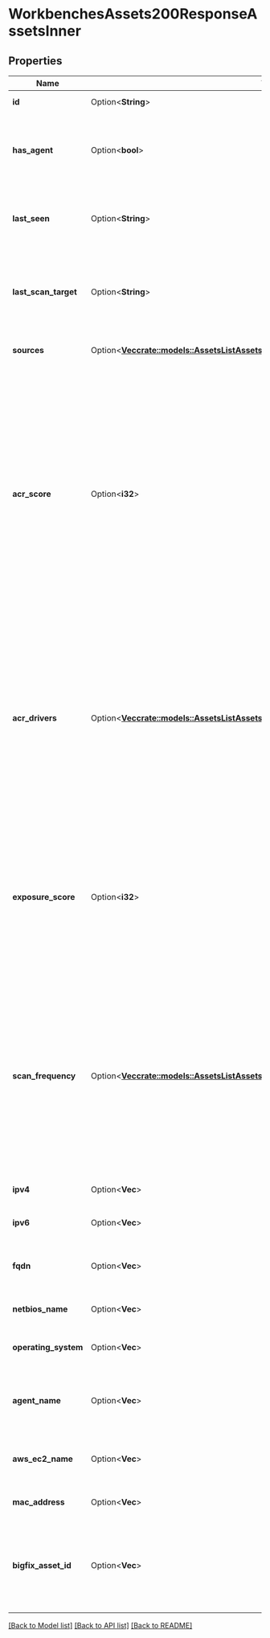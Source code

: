 # WorkbenchesAssets200ResponseAssetsInner

## Properties

Name | Type | Description | Notes
------------ | ------------- | ------------- | -------------
**id** | Option<**String**> | The UUID of the asset. | [optional]
**has_agent** | Option<**bool**> | A value specifying whether a Nessus agent scan detected the asset (`true`). | [optional]
**last_seen** | Option<**String**> | The ISO timestamp of the scan that most recently detected the asset. | [optional]
**last_scan_target** | Option<**String**> | The IPv4 address, IPv6 address, or FQDN that the scanner last used to evaluate the asset. | [optional]
**sources** | Option<[**Vec<crate::models::AssetsListAssets200ResponseAssetsInnerSourcesInnerInner>**](assets_list_assets_200_response_assets_inner_sources_inner_inner.md)> | A list of sources for the asset record. | [optional]
**acr_score** | Option<**i32**> | The Asset Criticality Rating (ACR) for the asset. Tenable assigns an ACR to each asset on your network to represent the asset's relative risk as an integer from 1 to 10. For more information, see [Lumin Metrics](https://docs.tenable.com/vulnerability-management/Content/Lumin/LuminMetrics.htm) in the *Tenable Vulnerability Management User Guide*.  This attribute is only present if you have a Lumin license. | [optional]
**acr_drivers** | Option<[**Vec<crate::models::AssetsListAssets200ResponseAssetsInnerAcrDriversInner>**](assets_list_assets_200_response_assets_inner_acr_drivers_inner.md)> | The key drivers that Tenable uses to calculate an asset's Tenable-provided ACR. For more information, see [Lumin Metrics](https://docs.tenable.com/vulnerability-management/Content/Lumin/LuminMetrics.htm) in the *Tenable Vulnerability Management User Guide*.  This attribute is only present if you have a Lumin license. | [optional]
**exposure_score** | Option<**i32**> | The Asset Exposure Score (AES) for the asset. For more information, see [Lumin Metrics](https://docs.tenable.com/vulnerability-management/Content/Lumin/LuminMetrics.htm) in the *Tenable Vulnerability Management User Guide*.  This attribute is only present if you have a Lumin license. | [optional]
**scan_frequency** | Option<[**Vec<crate::models::AssetsListAssets200ResponseAssetsInnerScanFrequencyInner>**](assets_list_assets_200_response_assets_inner_scan_frequency_inner.md)> | Information about how often scans ran against the asset during specified intervals. For more information, see [Lumin Metrics](https://docs.tenable.com/vulnerability-management/Content/Lumin/LuminMetrics.htm) in the *Tenable Vulnerability Management User Guide*.  This attribute is only present if you have a Lumin license. | [optional]
**ipv4** | Option<**Vec<String>**> | A list of ipv4 addresses for the asset. | [optional]
**ipv6** | Option<**Vec<String>**> | A list of ipv6 addresses for the asset. | [optional]
**fqdn** | Option<**Vec<String>**> | A list of fully-qualified domain names (FQDNs) for the asset. | [optional]
**netbios_name** | Option<**Vec<String>**> | The NetBIOS name for the asset. | [optional]
**operating_system** | Option<**Vec<String>**> | The operating system installed on the asset. | [optional]
**agent_name** | Option<**Vec<String>**> | The names of any Nessus agents that scanned and identified the asset. | [optional]
**aws_ec2_name** | Option<**Vec<String>**> | The name of the virtual machine instance in AWS EC2. | [optional]
**mac_address** | Option<**Vec<String>**> | A list of MAC addresses for the asset. | [optional]
**bigfix_asset_id** | Option<**Vec<String>**> | The unique identifier of the asset in HCL BigFix. For more information, see the HCL BigFix documentation. | [optional]

[[Back to Model list]](../README.md#documentation-for-models) [[Back to API list]](../README.md#documentation-for-api-endpoints) [[Back to README]](../README.md)


